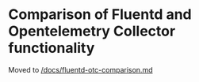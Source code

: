 # Comparison of Fluentd and Opentelemetry Collector functionality

Moved to [/docs/fluentd-otc-comparison.md](/docs/fluentd-otc-comparison.md)
